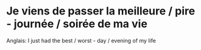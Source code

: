 # Je viens de passer la meilleure / pire - journée / soirée de ma vie

Anglais: I just had the best / worst - day / evening of my life